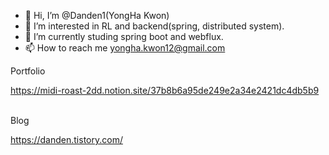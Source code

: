 - 👋 Hi, I’m @Danden1(YongHa Kwon)
- 👀 I’m interested in RL and backend(spring, distributed system).
- 🌱 I’m currently studing spring boot and webflux.
- 📫 How to reach me yongha.kwon12@gmail.com

<!---
Danden1/Danden1 is a ✨ special ✨ repository because its `README.md` (this file) appears on your GitHub profile.
You can click the Preview link to take a look at your changes.
--->




Portfolio

https://midi-roast-2dd.notion.site/37b8b6a95de249e2a34e2421dc4db5b9

<br>
Blog

https://danden.tistory.com/


